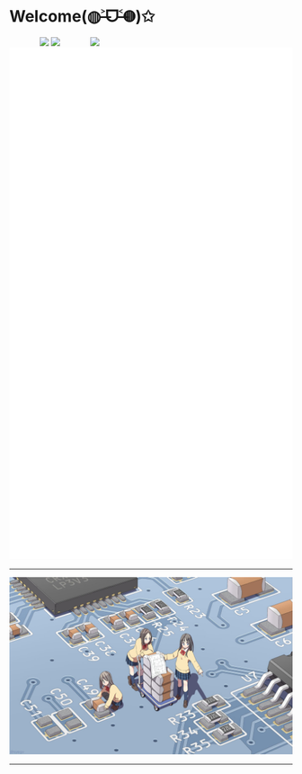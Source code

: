 # Welcome(◍˃̶ᗜ˂̶◍)✩

<img align='right' src='https://cmoe.azurewebsites.net/c302?' width='360px'>

<p align="center">
  <img src='http://cmoe.azurewebsites.net/cmoe?name=fumiama&theme=r34'>
  <img src="https://github-readme-stats.vercel.app/api?username=fumiama&show_icons=true&count_private=true&icon_color=fdd34f&title_color=f75e4f" width="417px"/>
  <img width="512px" src="./github-metrics.svg" />
</p>

---

![pcb](pcb.jpg)

---
